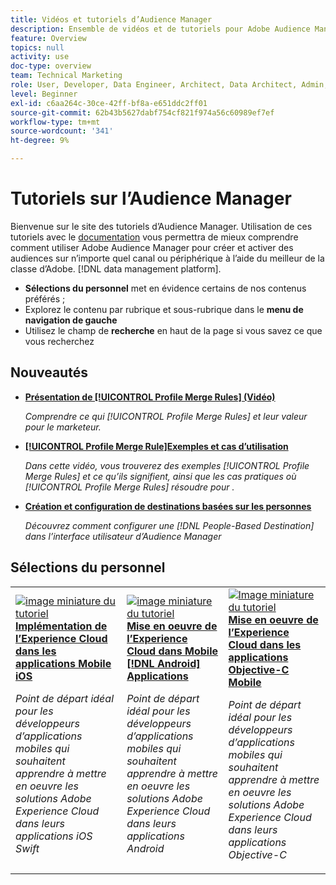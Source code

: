 ```yaml
---
title: Vidéos et tutoriels d’Audience Manager
description: Ensemble de vidéos et de tutoriels pour Adobe Audience Manager.
feature: Overview
topics: null
activity: use
doc-type: overview
team: Technical Marketing
role: User, Developer, Data Engineer, Architect, Data Architect, Admin, Leader
level: Beginner
exl-id: c6aa264c-30ce-42ff-bf8a-e651ddc2ff01
source-git-commit: 62b43b5627dabf754cf821f974a56c60989ef7ef
workflow-type: tm+mt
source-wordcount: '341'
ht-degree: 9%

---
```


# Tutoriels sur l’Audience Manager

Bienvenue sur le site des tutoriels d’Audience Manager. Utilisation de ces tutoriels avec le [documentation](https://experienceleague.adobe.com/docs/audience-manager/user-guide/aam-home.html) vous permettra de mieux comprendre comment utiliser Adobe Audience Manager pour créer et activer des audiences sur n’importe quel canal ou périphérique à l’aide du meilleur de la classe d’Adobe. [!DNL data management platform].

* **Sélections du personnel** met en évidence certains de nos contenus préférés ;
* Explorez le contenu par rubrique et sous-rubrique dans le **menu de navigation de gauche**
* Utilisez le champ de **recherche** en haut de la page si vous savez ce que vous recherchez

## Nouveautés

* **[Présentation de [!UICONTROL Profile Merge Rules] (Vidéo)](build-and-manage-audiences/profile-merge/overview-of-profile-merge-rules.md)**

   *Comprendre ce qui [!UICONTROL Profile Merge Rules] et leur valeur pour le marketeur.*

* **[[!UICONTROL Profile Merge Rule]Exemples et cas d’utilisation](build-and-manage-audiences/profile-merge/profile-merge-rule-examples-and-use-cases.md)**

   *Dans cette vidéo, vous trouverez des exemples [!UICONTROL Profile Merge Rules] et ce qu’ils signifient, ainsi que les cas pratiques où [!UICONTROL Profile Merge Rules] résoudre pour .*

* **[Création et configuration de destinations basées sur les personnes](data-activation/people-based-destinations/create-and-configure-people-based-destinations.md)**

   *Découvrez comment configurer une [!DNL People-Based Destination] dans l’interface utilisateur d’Audience Manager*

## Sélections du personnel

<table>
<tr>
  <td>
    <a href="https://experienceleague.adobe.com/docs/launch-learn/implementing-in-mobile-ios-swift-apps-with-launch/index.html?lang=en">
      <img alt="image miniature du tutoriel "Mise en oeuvre de l’Experience Cloud dans les applications Swift Mobile iOS"" src="assets/thumb_swift.png" />
    </a>
    <div>
      <a href="https://experienceleague.adobe.com/docs/launch-learn/implementing-in-mobile-ios-swift-apps-with-launch/index.html?lang=en">
    <strong>Implémentation de l’Experience Cloud dans les applications Mobile iOS</strong>
    </a>
    </div>
    <p>
    <em>Point de départ idéal pour les développeurs d’applications mobiles qui souhaitent apprendre à mettre en oeuvre les solutions Adobe Experience Cloud dans leurs applications iOS Swift</em>
    <p>
  </td>
  <td>
    <a href="https://experienceleague.adobe.com/docs/launch-learn/implementing-in-mobile-android-apps-with-launch/index.html?lang=en">
      <img alt="image miniature du tutoriel "Mise en oeuvre de l’Experience Cloud dans les applications Mobile Android"" src="assets/thumb_android.png" />
    </a>
    <div>
      <a href="https://experienceleague.adobe.com/docs/launch-learn/implementing-in-mobile-android-apps-with-launch/index.html?lang=en">
    <strong>Mise en oeuvre de l’Experience Cloud dans Mobile [!DNL Android] Applications</strong>
    </a>
    </div>
    <p>
    <em>Point de départ idéal pour les développeurs d’applications mobiles qui souhaitent apprendre à mettre en oeuvre les solutions Adobe Experience Cloud dans leurs applications Android</em>
    <p>
  </td>
  <td>
    <a href="https://experienceleague.adobe.com/docs/launch-learn/implementing-in-mobile-ios-objective-c-apps-with-launch/index.html?lang=en">
      <img alt="Image miniature du tutoriel "Mise en oeuvre de l’Experience Cloud dans les applications Mobile Objective-C"" src="assets/thumb_objective_c.png" />
    </a>
    <div>
      <a href="https://experienceleague.adobe.com/docs/launch-learn/implementing-in-mobile-ios-objective-c-apps-with-launch/index.html?lang=en">
    <strong>Mise en oeuvre de l’Experience Cloud dans les applications Objective-C Mobile</strong>
    </a>
    </div>
    <p>
    <em>Point de départ idéal pour les développeurs d’applications mobiles qui souhaitent apprendre à mettre en oeuvre les solutions Adobe Experience Cloud dans leurs applications Objective-C</em>
    <p>
  </td>
</tr>
</table>
